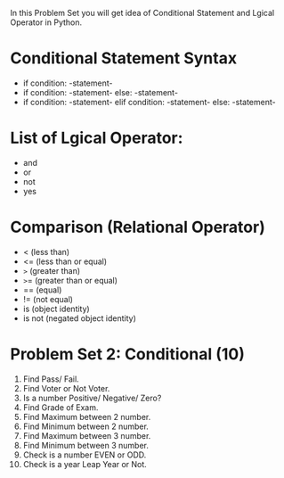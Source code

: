 In this Problem Set you will get idea of Conditional Statement and Lgical Operator in Python.

# Conditional Statement Syntax
* if condition: -statement-
* if condition: -statement- else: -statement-
* if condition: -statement- elif condition: -statement- else: -statement-

# List of Lgical Operator:
* and
* or
* not
* yes

# Comparison (Relational Operator)
* < (less than)
* <= (less than or equal)
* ```>``` (greater than)
* ```>```= (greater than or equal)
* == (equal)
* != (not equal)
* is (object identity)
* is not (negated object identity)


# Problem Set 2: Conditional (10)
1. Find Pass/ Fail.
2. Find Voter or Not Voter.
3. Is a number Positive/ Negative/ Zero?
4. Find Grade of Exam.
5. Find Maximum between 2 number.	
6. Find Minimum between 2 number.
7. Find Maximum between 3 number.
8. Find Minimum between 3 number.
9. Check is a number EVEN or ODD.
10. Check is a year Leap Year or Not.
